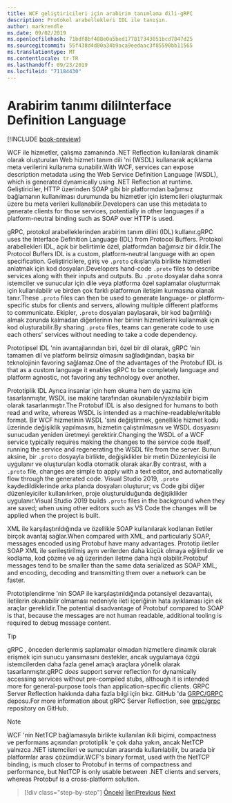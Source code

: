 ```yaml
---
title: WCF geliştiricileri için arabirim tanımlama dili-gRPC
description: Protokol arabellekleri IDL ile tanışın.
author: markrendle
ms.date: 09/02/2019
ms.openlocfilehash: 71bdf8bf488e0a5bed177817343051bcd7847d25
ms.sourcegitcommit: 55f438d4d00a34b9aca9eedaac3f85590bb11565
ms.translationtype: MT
ms.contentlocale: tr-TR
ms.lasthandoff: 09/23/2019
ms.locfileid: "71184430"
---
```

# <a name="interface-definition-language"></a><span data-ttu-id="c9930-103">Arabirim tanımı dili</span><span class="sxs-lookup"><span data-stu-id="c9930-103">Interface Definition Language</span></span>

[!INCLUDE [book-preview](../../../includes/book-preview.md)]

<span data-ttu-id="c9930-104">WCF ile hizmetler, çalışma zamanında .NET Reflection kullanılarak dinamik olarak oluşturulan Web hizmeti tanım dili 'ni (WSDL) kullanarak açıklama meta verilerini kullanıma sunabilir.</span><span class="sxs-lookup"><span data-stu-id="c9930-104">With WCF, services can expose description metadata using the Web Service Definition Language (WSDL), which is generated dynamically using .NET Reflection at runtime.</span></span> <span data-ttu-id="c9930-105">Geliştiriciler, HTTP üzerinden SOAP gibi bir platformdan bağımsız bağlamanın kullanılması durumunda bu hizmetler için istemcileri oluşturmak üzere bu meta verileri kullanabilir.</span><span class="sxs-lookup"><span data-stu-id="c9930-105">Developers can use this metadata to generate clients for those services, potentially in other languages if a platform-neutral binding such as SOAP over HTTP is used.</span></span>

<span data-ttu-id="c9930-106">gRPC, protokol arabelleklerinden arabirim tanım dilini (IDL) kullanır.</span><span class="sxs-lookup"><span data-stu-id="c9930-106">gRPC uses the Interface Definition Language (IDL) from Protocol Buffers.</span></span> <span data-ttu-id="c9930-107">Protokol arabellekleri IDL, açık bir belirtimle özel, platformdan bağımsız bir dildir.</span><span class="sxs-lookup"><span data-stu-id="c9930-107">The Protocol Buffers IDL is a custom, platform-neutral language with an open specification.</span></span> <span data-ttu-id="c9930-108">Geliştiricilere, giriş ve `.proto` çıkışlarıyla birlikte hizmetleri anlatmak için kod dosyaları.</span><span class="sxs-lookup"><span data-stu-id="c9930-108">Developers hand-code `.proto` files to describe services along with their inputs and outputs.</span></span> <span data-ttu-id="c9930-109">Bu `.proto` dosyalar daha sonra istemciler ve sunucular için dile veya platforma özel saplamalar oluşturmak için kullanılabilir ve birden çok farklı platformun iletişim kurmasına olanak tanır.</span><span class="sxs-lookup"><span data-stu-id="c9930-109">These `.proto` files can then be used to generate language- or platform-specific stubs for clients and servers, allowing multiple different platforms to communicate.</span></span> <span data-ttu-id="c9930-110">Ekipler, `.proto` dosyaları paylaşarak, bir kod bağımlılığı almak zorunda kalmadan diğerlerinin her birinin hizmetlerini kullanmak için kod oluşturabilir.</span><span class="sxs-lookup"><span data-stu-id="c9930-110">By sharing `.proto` files, teams can generate code to use each others' services without needing to take a code dependency.</span></span>

<span data-ttu-id="c9930-111">Prototipsel IDL 'nin avantajlarından biri, özel bir dil olarak, gRPC 'nin tamamen dil ve platform belirsiz olmasını sağladığından, başka bir teknolojinin favoring sağlamaz.</span><span class="sxs-lookup"><span data-stu-id="c9930-111">One of the advantages of the Protobuf IDL is that as a custom language it enables gRPC to be completely language and platform agnostic, not favoring any technology over another.</span></span>

<span data-ttu-id="c9930-112">Prototiplik IDL Ayrıca insanlar için hem okuma hem de yazma için tasarlanmıştır, WSDL ise makine tarafından okunabilen/yazılabilir biçim olarak tasarlanmıştır.</span><span class="sxs-lookup"><span data-stu-id="c9930-112">The Protobuf IDL is also designed for humans to both read and write, whereas WSDL is intended as a machine-readable/writable format.</span></span> <span data-ttu-id="c9930-113">Bir WCF hizmetinin WSDL 'sini değiştirmek, genellikle hizmet kodu üzerinde değişiklik yapılmasını, hizmetin çalıştırılmasını ve WSDL dosyasını sunucudan yeniden üretmeyi gerektirir.</span><span class="sxs-lookup"><span data-stu-id="c9930-113">Changing the WSDL of a WCF service typically requires making the changes to the service code itself, running the service and regenerating the WSDL file from the server.</span></span> <span data-ttu-id="c9930-114">Bunun aksine, bir `.proto` dosyayla birlikte, değişiklikler bir metin Düzenleyicisi ile uygulanır ve oluşturulan kodla otomatik olarak akar.</span><span class="sxs-lookup"><span data-stu-id="c9930-114">By contrast, with a `.proto` file, changes are simple to apply with a text editor, and automatically flow through the generated code.</span></span> <span data-ttu-id="c9930-115">Visual Studio 2019, `.proto` kaydedildiklerinde arka planda dosyaları oluşturur; vs Code gibi diğer düzenleyiciler kullanılırken, proje oluşturulduğunda değişiklikler uygulanır.</span><span class="sxs-lookup"><span data-stu-id="c9930-115">Visual Studio 2019 builds `.proto` files in the background when they are saved; when using other editors such as VS Code the changes will be applied when the project is built.</span></span>

<span data-ttu-id="c9930-116">XML ile karşılaştırıldığında ve özellikle SOAP kullanılarak kodlanan iletiler birçok avantaj sağlar.</span><span class="sxs-lookup"><span data-stu-id="c9930-116">When compared with XML, and particularly SOAP, messages encoded using Protobuf have many advantages.</span></span> <span data-ttu-id="c9930-117">Prototip iletiler SOAP XML ile serileştirilmiş aynı verilerden daha küçük olmaya eğilimlidir ve kodlama, kod çözme ve ağ üzerinden iletme daha hızlı olabilir.</span><span class="sxs-lookup"><span data-stu-id="c9930-117">Protobuf messages tend to be smaller than the same data serialized as SOAP XML, and encoding, decoding and transmitting them over a network can be faster.</span></span>

<span data-ttu-id="c9930-118">Prototiplendirme 'nin SOAP ile karşılaştırıldığında potansiyel dezavantajı, iletilerin okunabilir olmaması nedeniyle ileti içeriğinin hata ayıklaması için ek araçlar gereklidir.</span><span class="sxs-lookup"><span data-stu-id="c9930-118">The potential disadvantage of Protobuf compared to SOAP is that, because the messages are not human readable, additional tooling is required to debug message content.</span></span>

> [!TIP]
> <span data-ttu-id="c9930-119">gRPC *,* önceden derlenmiş saplamalar olmadan hizmetlere dinamik olarak erişmek için sunucu yansımasını destekler, ancak uygulamaya özgü istemcilerden daha fazla genel amaçlı araçlara yönelik olarak tasarlanmıştır.</span><span class="sxs-lookup"><span data-stu-id="c9930-119">gRPC *does* support server reflection for dynamically accessing services without pre-compiled stubs, although it is intended more for general-purpose tools than application-specific clients.</span></span> <span data-ttu-id="c9930-120">GRPC Server Reflection hakkında daha fazla bilgi için bkz. GitHub 'da [GRPC/GRPC](https://github.com/grpc/grpc/blob/master/doc/server-reflection.md) deposu.</span><span class="sxs-lookup"><span data-stu-id="c9930-120">For more information about gRPC Server Reflection, see [grpc/grpc](https://github.com/grpc/grpc/blob/master/doc/server-reflection.md) repository on GitHub.</span></span>

> [!NOTE]
> <span data-ttu-id="c9930-121">WCF 'nin NetTCP bağlamasıyla birlikte kullanılan ikili biçimi, compactness ve performans açısından prototiplik 'e çok daha yakın, ancak NetTCP yalnızca .NET istemcileri ve sunucuları arasında kullanılabilir, bu arada bir platformlar arası çözümdür.</span><span class="sxs-lookup"><span data-stu-id="c9930-121">WCF's binary format, used with the NetTCP binding, is much closer to Protobuf in terms of compactness and performance, but NetTCP is only usable between .NET clients and servers, whereas Protobuf is a cross-platform solution.</span></span>

>[!div class="step-by-step"]
><span data-ttu-id="c9930-122">[Önceki](approach.md)
>[İleri](network-protocols.md)</span><span class="sxs-lookup"><span data-stu-id="c9930-122">[Previous](approach.md)
[Next](network-protocols.md)</span></span>
